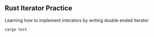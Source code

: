 ## Rust Iterator Practice

Learning how to implement interators by writing double ended iterator

```
cargo test
```